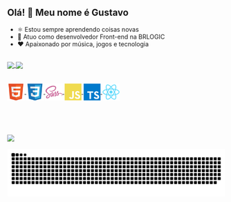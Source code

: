 ## Olá! :wave: Meu nome é Gustavo


- :atom_symbol: Estou sempre aprendendo coisas novas
- :office: Atuo como desenvolvedor Front-end na BRLOGIC
- :heart: Apaixonado por música, jogos e tecnologia
<br>
 <div>
  <a href="https://github.com/gustavobtflores">
  <img align="center" width="400" src="https://github-readme-stats.vercel.app/api?username=gustavobtflores&show_icons=true&theme=dark&include_all_commits=true&count_private=true"/>
  <img align="center" width="335" src="https://github-readme-stats.vercel.app/api/top-langs/?username=gustavobtflores&layout=compact&langs_count=10&theme=dark"/>
<div>

 <div style="display: inline_block"><br><br>
  <img align="center" height="40" width="40" src="https://raw.githubusercontent.com/devicons/devicon/master/icons/html5/html5-original.svg">
  <img align="center" height="40" width="40" src="https://raw.githubusercontent.com/devicons/devicon/master/icons/css3/css3-original.svg">
  <img align="center" height="40" width="40" src="https://github.com/devicons/devicon/blob/master/icons/sass/sass-original.svg">
  <img align="center" height="40" width="40" src="https://raw.githubusercontent.com/devicons/devicon/master/icons/javascript/javascript-plain.svg">
  <img align="center" height="40" width="40" src="https://github.com/devicons/devicon/blob/master/icons/typescript/typescript-plain.svg">
  <img align="center" height="40" width="40" src="https://github.com/devicons/devicon/blob/master/icons/react/react-original.svg">
  
</div>

<br><br><br>

<a href="https://www.linkedin.com/in/gustavobtflores"><img src="https://img.shields.io/badge/LinkedIn-0077B5?style=for-the-badge&logo=linkedin&logoColor=white"></a>
 
 ![Snake animation](https://github.com/gustavobtflores/gustavobtflores/blob/output/github-contribution-grid-snake.svg)
